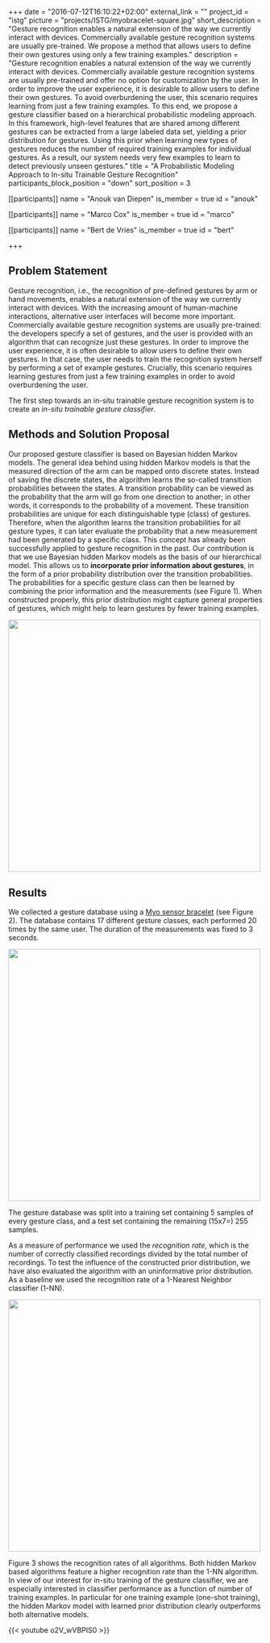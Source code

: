 +++
date = "2016-07-12T16:10:22+02:00"
external_link = ""
project_id = "istg"
picture = "projects/ISTG/myobracelet-square.jpg"
short_description = "Gesture recognition enables a natural extension of the way we currently interact with devices. Commercially available gesture recognition systems are usually pre-trained. We propose a method that allows users to define their own gestures using only a few training examples."
description = "Gesture recognition enables a natural extension of the way we currently interact with devices. Commercially available gesture recognition systems are usually pre-trained and offer no option for customization by the user. In order to improve the user experience, it is desirable to allow users to define their own gestures. To avoid overburdening the user, this scenario requires learning from just a few training examples. To this end, we propose a gesture classifier based on a hierarchical probabilistic modeling approach. In this framework, high-level features that are shared among different gestures can be extracted from a large labeled data set, yielding a prior distribution for gestures. Using this prior when learning new types of gestures reduces the number of required training examples for individual gestures. As a result, our system needs very few examples to learn to detect previously unseen gestures."
title = "A Probabilistic Modeling Approach to In-situ Trainable Gesture Recognition"
participants_block_position = "down"
sort_position = 3


[[participants]]
    name = "Anouk van Diepen"
    is_member = true
    id = "anouk"

[[participants]]
    name = "Marco Cox"
    is_member = true
    id = "marco"

[[participants]]
    name = "Bert de Vries"
    is_member = true
    id = "bert"

+++


## Problem Statement

Gesture recognition, i.e., the recognition of pre-defined gestures by arm or hand movements, enables a natural extension of the way we currently interact with devices. With the increasing amount of human-machine interactions, alternative user interfaces will become more important.
Commercially available gesture recognition systems are usually pre-trained: the developers specify a set of gestures, and the user is provided with an algorithm that can recognize just these gestures. In order to improve the user experience, it is often desirable to allow users to define their own gestures. In that case, the user needs to train the recognition system herself by performing a set of example gestures. Crucially, this scenario requires learning gestures from just a few training examples in order to avoid overburdening the user.

The first step towards an in-situ trainable gesture recognition system is to create an *in-situ trainable gesture classifier*.


## Methods and Solution Proposal

Our proposed gesture classifier is based on Bayesian hidden Markov models. The general idea behind using hidden Markov models is that the measured direction of the arm can be mapped onto discrete states. Instead of saving the discrete states, the algorithm learns the so-called transition probabilities between the states. A transition probability can be viewed as the probability that the arm will go from one direction to another; in other words, it corresponds to the probability of a movement. These transition probabilities are unique for each distinguishable type (class) of gestures. Therefore, when the algorithm learns the transition probabilities for all gesture types, it can later evaluate the probability that a new measurement had been generated by a specific class. This concept has already been successfully applied to gesture recognition in the past. Our contribution is that we use Bayesian hidden Markov models as the basis of our hierarchical model. This allows us to **incorporate prior information about gestures**, in the form of a prior probability distribution over the transition probabilities. The probabilities for a specific gesture class can then be learned by combining the prior information and the measurements (see Figure 1). When constructed properly, this prior distribution might capture general properties of gestures, which might help to learn gestures by fewer training examples.

<img src="/img/projects/ISTG/hierarchicalmodel.png" width="500px">


## Results

We collected a gesture database using a [Myo sensor bracelet](https://www.myo.com/) (see Figure 2). The database contains 17 different gesture classes, each performed 20 times by the same user. The duration of the measurements was fixed to 3 seconds.


<img src="/img/projects/ISTG/myobracelet.jpg" width="500px">

The gesture database was split into a training set containing 5 samples of every gesture class, and a test set containing the remaining (15x7=) 255 samples.

As a measure of performance we used the *recognition rate*, which is the number of correctly classified recordings divided by the total number of recordings.
To test the influence of the constructed prior distribution, we have also evaluated the algorithm with an uninformative prior distribution. As a baseline we used the recognition rate of a 1-Nearest Neighbor classifier (1-NN).


<img src="/img/projects/ISTG/RR_results2.png" width="500px">

Figure 3 shows the recognition rates of all algorithms. Both hidden Markov based algorithms feature a higher recognition rate than the 1-NN algorithm. In view of our interest for in-situ training of the gesture classifier, we are especially interested in classifier performance as a function of number of training examples. In particular for one training example (one-shot training), the hidden Markov model with learned prior distribution clearly outperforms both alternative models.

{{< youtube o2V_wVBPIS0 >}}

